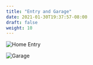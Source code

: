 ```yaml
---
title: "Entry and Garage"
date: 2021-01-30T19:37:57-08:00
draft: false
weight: 10
---
```


<img
  class="photo"
  src="/wom/static/photos/entry.jpg"
  alt="Home Entry" />

<img
  class="photo"
  src="/wom/static/photos/garage.jpg"
  alt="Garage" />

